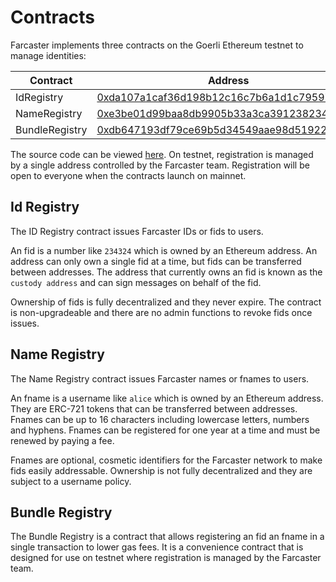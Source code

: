 # Contracts

Farcaster implements three contracts on the Goerli Ethereum testnet to manage identities:

| Contract       | Address                                                                                                                      |
| -------------- | ---------------------------------------------------------------------------------------------------------------------------- |
| IdRegistry     | [0xda107a1caf36d198b12c16c7b6a1d1c795978c42](https://goerli.etherscan.io/address/0xda107a1caf36d198b12c16c7b6a1d1c795978c42) |
| NameRegistry   | [0xe3be01d99baa8db9905b33a3ca391238234b79d1](https://goerli.etherscan.io/address/0xe3be01d99baa8db9905b33a3ca391238234b79d1) |
| BundleRegistry | [0xdb647193df79ce69b5d34549aae98d519223f682](https://goerli.etherscan.io/address/0xdb647193df79ce69b5d34549aae98d519223f682) |

The source code can be viewed [here](https://github.com/farcasterxyz/contracts). On testnet, registration is managed by a single address controlled by the Farcaster team. Registration will be open to everyone when the contracts launch on mainnet.

## Id Registry

The ID Registry contract issues Farcaster IDs or fids to users.

An fid is a number like `234324` which is owned by an Ethereum address. An address can only own a single fid at a time, but fids can be transferred between addresses. The address that currently owns an fid is known as the `custody address` and can sign messages on behalf of the fid.

Ownership of fids is fully decentralized and they never expire. The contract is non-upgradeable and there are no admin functions to revoke fids once issues.

## Name Registry

The Name Registry contract issues Farcaster names or fnames to users.

An fname is a username like `alice` which is owned by an Ethereum address. They are ERC-721 tokens that can be transferred between addresses. Fnames can be up to 16 characters including lowercase letters, numbers and hyphens. Fnames can be registered for one year at a time and must be renewed by paying a fee.

Fnames are optional, cosmetic identifiers for the Farcaster network to make fids easily addressable. Ownership is not fully decentralized and they are subject to a username policy.

## Bundle Registry

The Bundle Registry is a contract that allows registering an fid an fname in a single transaction to lower gas fees. It is a convenience contract that is designed for use on testnet where registration is managed by the Farcaster team.
